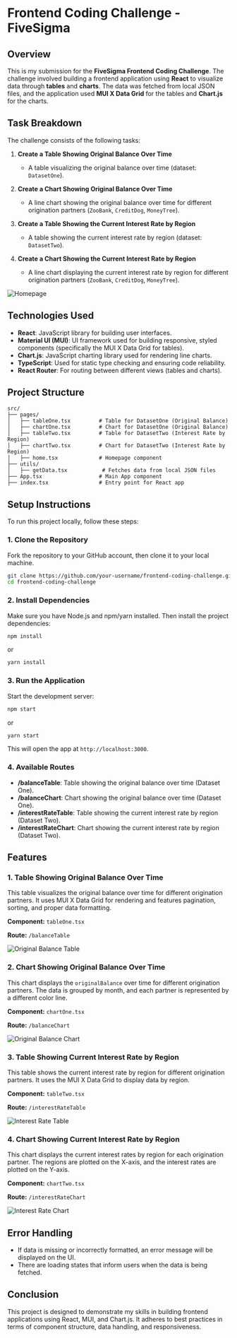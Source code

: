 # Frontend Coding Challenge - FiveSigma

## Overview

This is my submission for the **FiveSigma Frontend Coding Challenge**. The challenge involved building a frontend application using **React** to visualize data through **tables** and **charts**. The data was fetched from local JSON files, and the application used **MUI X Data Grid** for the tables and **Chart.js** for the charts.

## Task Breakdown

The challenge consists of the following tasks:

1. **Create a Table Showing Original Balance Over Time**
   - A table visualizing the original balance over time (dataset: `DatasetOne`).

2. **Create a Chart Showing Original Balance Over Time**
   - A line chart showing the original balance over time for different origination partners (`ZooBank`, `CreditDog`, `MoneyTree`).

3. **Create a Table Showing the Current Interest Rate by Region**
   - A table showing the current interest rate by region (dataset: `DatasetTwo`).

4. **Create a Chart Showing the Current Interest Rate by Region**
   - A line chart displaying the current interest rate by region for different origination partners (`ZooBank`, `CreditDog`, `MoneyTree`).


![Homepage](./Screenshots/home-page.png)

## Technologies Used

- **React**: JavaScript library for building user interfaces.
- **Material UI (MUI)**: UI framework used for building responsive, styled components (specifically the MUI X Data Grid for tables).
- **Chart.js**: JavaScript charting library used for rendering line charts.
- **TypeScript**: Used for static type checking and ensuring code reliability.
- **React Router**: For routing between different views (tables and charts).

## Project Structure

```plaintext
src/
├── pages/
│   ├── tableOne.tsx         # Table for DatasetOne (Original Balance)
│   ├── chartOne.tsx         # Chart for DatasetOne (Original Balance)
│   ├── tableTwo.tsx         # Table for DatasetTwo (Interest Rate by Region)
│   ├── chartTwo.tsx         # Chart for DatasetTwo (Interest Rate by Region)
│   ├── home.tsx             # Homepage component
├── utils/
│   ├── getData.tsx           # Fetches data from local JSON files
├── App.tsx                  # Main App component
├── index.tsx                # Entry point for React app
```

## Setup Instructions

To run this project locally, follow these steps:

### 1. Clone the Repository

Fork the repository to your GitHub account, then clone it to your local machine.

```bash
git clone https://github.com/your-username/frontend-coding-challenge.git
cd frontend-coding-challenge
```

### 2. Install Dependencies

Make sure you have Node.js and npm/yarn installed. Then install the project dependencies:

```bash
npm install
```

or

```bash
yarn install
```

### 3. Run the Application

Start the development server:

```bash
npm start
```

or

```bash
yarn start
```

This will open the app at `http://localhost:3000`.

### 4. Available Routes

- **/balanceTable**: Table showing the original balance over time (Dataset One).
- **/balanceChart**: Chart showing the original balance over time (Dataset One).
- **/interestRateTable**: Table showing the current interest rate by region (Dataset Two).
- **/interestRateChart**: Chart showing the current interest rate by region (Dataset Two).

## Features

### 1. **Table Showing Original Balance Over Time**

This table visualizes the original balance over time for different origination partners. It uses MUI X Data Grid for rendering and features pagination, sorting, and proper data formatting.

**Component:** `tableOne.tsx`

**Route:** `/balanceTable`

![Original Balance Table](./Screenshots/table-one.png)

### 2. **Chart Showing Original Balance Over Time**

This chart displays the `originalBalance` over time for different origination partners. The data is grouped by month, and each partner is represented by a different color line.

**Component:** `chartOne.tsx`

**Route:** `/balanceChart`

![Original Balance Chart](./Screenshots/chart-one.png)

### 3. **Table Showing Current Interest Rate by Region**

This table shows the current interest rate by region for different origination partners. It uses the MUI X Data Grid to display data by region.

**Component:** `tableTwo.tsx`

**Route:** `/interestRateTable`

![Interest Rate Table](./Screenshots/table-two.png)

### 4. **Chart Showing Current Interest Rate by Region**

This chart displays the current interest rates by region for each origination partner. The regions are plotted on the X-axis, and the interest rates are plotted on the Y-axis.

**Component:** `chartTwo.tsx`

**Route:** `/interestRateChart`

![Interest Rate Chart](./Screenshots/chart-two.png)

## Error Handling

- If data is missing or incorrectly formatted, an error message will be displayed on the UI.
- There are loading states that inform users when the data is being fetched.

## Conclusion

This project is designed to demonstrate my skills in building frontend applications using React, MUI, and Chart.js. It adheres to best practices in terms of component structure, data handling, and responsiveness.
